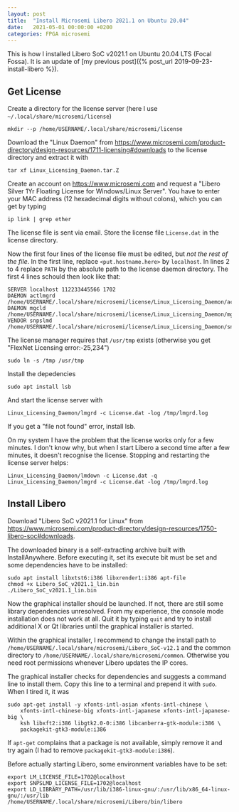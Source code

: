 ```yaml
---
layout: post
title:  "Install Microsemi Libero 2021.1 on Ubuntu 20.04"
date:   2021-05-01 00:00:00 +0200
categories: FPGA microsemi
---
```



This is how I installed Libero SoC v2021.1 on Ubuntu 20.04 LTS (Focal Fossa).
It is an update of [my previous post]({% post_url 2019-09-23-install-libero %}).


Get License
-----------

Create a directory for the license server (here I use ``~/.local/share/microsemi/license``)

    mkdir --p /home/USERNAME/.local/share/microsemi/license

Download the "Linux Daemon" from 
<https://www.microsemi.com/product-directory/design-resources/1711-licensing#downloads>
to the license directory and extract it with

    tar xf Linux_Licensing_Daemon.tar.Z

Create an account on <https://www.microsemi.com> and request a 
"Libero Silver 1Yr Floating License for Windows/Linux Server".
You have to enter your MAC address (12 hexadecimal digits without
colons), which you can get by typing

    ip link | grep ether

The license file is sent via email. Store the license file ``License.dat`` in
the license directory. 

Now the first four lines of the license file must be edited, but *not the rest
of the file*. In the first line, replace ``<put.hostname.here>`` by 
``localhost``. In lines 2 to 4 replace ``PATH`` by the absolute path to the
license daemon directory. The first 4 lines schould then look like that:

    SERVER localhost 112233445566 1702
    DAEMON actlmgrd /home/USERNAME/.local/share/microsemi/license/Linux_Licensing_Daemon/actlmgrd
    DAEMON mgcld /home/USERNAME/.local/share/microsemi/license/Linux_Licensing_Daemon/mgcld
    VENDOR snpslmd /home/USERNAME/.local/share/microsemi/license/Linux_Licensing_Daemon/snpslmd

The license manager requires that `/usr/tmp` exists (otherwise you get
"FlexNet Licensing error:-25,234")

    sudo ln -s /tmp /usr/tmp

Install the depedencies

    sudo apt install lsb

And start the license server with

    Linux_Licensing_Daemon/lmgrd -c License.dat -log /tmp/lmgrd.log

If you get a "file not found" error, install lsb.

On my system I have the problem that the license works only for a few minutes.
I don't know why, but when I start Libero a second time after a few minutes,
it doesn't recognise the license. Stopping and restarting the license server
helps:

    Linux_Licensing_Daemon/lmdown -c License.dat -q
    Linux_Licensing_Daemon/lmgrd -c License.dat -log /tmp/lmgrd.log



Install Libero
--------------

Download "Libero SoC v2021.1 for Linux" from
<https://www.microsemi.com/product-directory/design-resources/1750-libero-soc#downloads>.

The downloaded binary is a self-extracting archive built with InstallAnywhere.
Before executing it, set its execute bit must be set and some dependencies have
to be installed:

    sudo apt install libxtst6:i386 libxrender1:i386 apt-file
    chmod +x Libero_SoC_v2021.1_lin.bin
    ./Libero_SoC_v2021.1_lin.bin

Now the graphical installer should be launched. If not, there are still some
library dependencies unresolved. From my experience, the console mode
installation does not work at all. Quit it by typing ``quit`` and try to
install additional X or Qt libraries until the graphical installer is started.

Within the graphical installer, I recommend to change the install path to
``/home/USERNAME/.local/share/microsemi/Libero_SoC-v12.1`` and the common directory
to ``/home/USERNAME/.local/share/microsemi/common``. Otherwise you need root
permissions whenever Libero updates the IP cores.

The graphical installer checks for dependencies and suggests a command line to
install them. Copy this line to a terminal and prepend it with `sudo`. When I
tired it, it was

    sudo apt-get install -y xfonts-intl-asian xfonts-intl-chinese \
        xfonts-intl-chinese-big xfonts-intl-japanese xfonts-intl-japanese-big \
        ksh libxft2:i386 libgtk2.0-0:i386 libcanberra-gtk-module:i386 \
        packagekit-gtk3-module:i386

If `apt-get` complains that a package is not available, simply remove it and try
again (I had to remove `packagekit-gtk3-module:i386`).

Before actually starting Libero, some environment variables have to be set:

    export LM_LICENSE_FILE=1702@localhost
    export SNPSLMD_LICENSE_FILE=1702@localhost
    export LD_LIBRARY_PATH=/usr/lib/i386-linux-gnu/:/usr/lib/x86_64-linux-gnu/:/usr/lib
    /home/USERNAME/.local/share/microsemi/Libero/bin/libero
